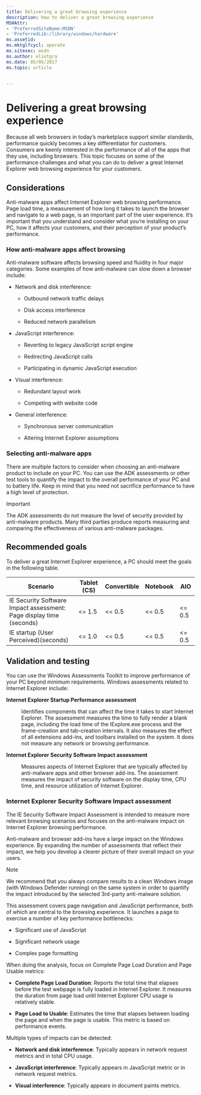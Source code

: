 ```yaml
---
title: Delivering a great browsing experience
description: How to deliver a great browsing experience
MSHAttr:
- 'PreferredSiteName:MSDN'
- 'PreferredLib:/library/windows/hardware'
ms.assetid: 
ms.mktglfcycl: operate
ms.sitesec: msdn
ms.author: eliotgra
ms.date: 05/05/2017
ms.topic: article


---
```

# Delivering a great browsing experience

Because all web browsers in today’s marketplace support similar standards, performance quickly becomes a key differentiator for customers. Consumers are keenly interested in the performance of all of the apps that they use, including browsers. This topic focuses on some of the performance challenges and what you can do to deliver a great Internet Explorer web browsing experience for your customers.

## Considerations

Anti-malware apps affect Internet Explorer web browsing performance. Page load time, a measurement of how long it takes to launch the browser and navigate to a web page, is an important part of the user experience. It’s important that you understand and consider what you’re installing on your PC, how it affects your customers, and their perception of your product’s performance.

### How anti-malware apps affect browsing

Anti-malware software affects browsing speed and fluidity in four major categories. Some examples of how anti-malware can slow down a browser include:

<ul>
<li>
<p>Network and disk interference:</p>
<ul>
<li>
<p>Outbound network traffic delays</p>
</li>
<li>
<p>Disk access interference</p>
</li>
<li>
<p>Reduced network parallelism</p>
</li>
</ul>
</li>
<li>
<p>JavaScript interference:</p>
<ul>
<li>
<p>Reverting to legacy JavaScript script engine</p>
</li>
<li>
<p>Redirecting JavaScript calls</p>
</li>
<li>
<p>Participating in dynamic JavaScript execution</p>
</li>
</ul>
</li>
<li>
<p>Visual interference:</p>
<ul>
<li>
<p>Redundant layout work</p>
</li>
<li>
<p>Competing with website code</p>
</li>
</ul>
</li>
<li>
<p>General interference:</p>
<ul>
<li>
<p>Synchronous server communication</p>
</li>
<li>
<p>Altering Internet Explorer assumptions</p>
</li>
</ul>
</li>
</ul>

### Selecting anti-malware apps

There are multiple factors to consider when choosing an anti-malware product to include on your PC. You can use the ADK assessments or other test tools to quantify the impact to the overall performance of your PC and to battery life. Keep in mind that you need not sacrifice performance to have a high level of protection. 

> [!IMPORTANT]
> The ADK assessments do not measure the level of security provided by anti-malware products. Many third parties produce reports measuring and comparing the effectiveness of various anti-malware packages.

## Recommended goals

To deliver a great Internet Explorer experience, a PC should meet the goals in the following table.

| **Scenario**                                                        | **Tablet (CS)** | **Convertible** | **Notebook** | **AIO**   |
|---------------------------------------------------------------------|-----------------|-----------------|--------------|-----------|
| IE Security Software Impact assessment: Page display time (seconds) | &lt;= 1.5       | &lt;= 0.5       | &lt;= 0.5    | &lt;= 0.5 |
| IE startup (User Perceived)(seconds)                                | &lt;= 1.0       | &lt;= 0.5       | &lt;= 0.5    | &lt;= 0.5 |

## Validation and testing

You can use the Windows Assessments Toolkit to improve performance of your PC beyond minimum requirements. Windows assessments related to Internet Explorer include:

<dl>
<dt><strong>Internet Explorer Startup Performance assessment</strong></dt>
<dd>
<p>Identifies components that can affect the time it takes to start Internet Explorer. The assessment measures the time to fully render a blank page, including the load time of the IExplore.exe process and the frame-creation and tab-creation intervals. It also measures the effect of all extensions add-ins, and toolbars installed on the system. It does not measure any network or browsing performance.</p>
</dd>
<dt><strong>Internet Explorer Security Software Impact assessment</strong></dt>
<dd>
<p>Measures aspects of Internet Explorer that are typically affected by anti-malware apps and other browser add-ins. The assessment measures the impact of security software on the display time, CPU time, and resource utilization of Internet Explorer.</p>
</dd>
</dl>

### Internet Explorer Security Software Impact assessment

The IE Security Software Impact Assessment is intended to measure more relevant browsing scenarios and focuses on the anti-malware impact on Internet Explorer browsing performance.

Anti-malware and browser add-ins have a large impact on the Windows experience. By expanding the number of assessments that reflect their impact, we help you develop a clearer picture of their overall impact on your users.

> [!NOTE]
> We recommend that you always compare results to a clean Windows image (with Windows Defender running) on the same system in order to quantify the impact introduced by the selected 3rd-party anti-malware solution.


This assessment covers page navigation and JavaScript performance, both of which are central to the browsing experience. It launches a page to exercise a number of key performance bottlenecks:

-   Significant use of JavaScript

-   Significant network usage

-   Complex page formatting

When doing the analysis, focus on Complete Page Load Duration and Page Usable metrics:

-   **Complete Page Load Duration**: Reports the total time that elapses before the test webpage is fully loaded in Internet Explorer. It measures the duration from page load until Internet Explorer CPU usage is relatively stable.

-   **Page Load to Usable**: Estimates the time that elapses between loading the page and when the page is usable. This metric is based on performance events.

Multiple types of impacts can be detected:

- **Network and disk interference**: Typically appears in network request metrics and in total CPU usage.

- **JavaScript interference**: Typically appears in JavaScript metric or in network request metrics.

- **Visual interference**: Typically appears in document paints metrics.

